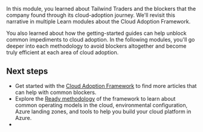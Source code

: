 In this module, you learned about Tailwind Traders and the blockers that the company found through its cloud-adoption journey. We'll revisit this narrative in multiple Learn modules about the Cloud Adoption Framework.

You also learned about how the getting-started guides can help unblock common impediments to cloud adoption. In the following modules, you'll go deeper into each methodology to avoid blockers altogether and become truly efficient at each area of cloud adoption.

## Next steps

- Get started with the [Cloud Adoption Framework](/azure/cloud-adoption-framework/get-started/?azure-portal=true) to find more articles that can help with common blockers.
- Explore the [Ready methodology](/azure/cloud-adoption-framework/ready/?azure-portal=true) of the framework to learn about common operating models in the cloud, environmental configuration, Azure landing zones, and tools to help you build your cloud platform in Azure.
- 